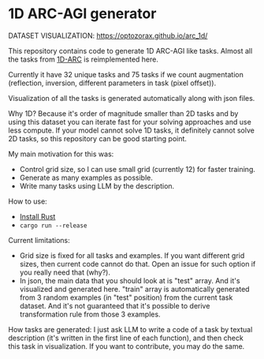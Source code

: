 # 1D ARC-AGI generator

DATASET VISUALIZATION: <https://optozorax.github.io/arc_1d/>

This repository contains code to generate 1D ARC-AGI like tasks. Almost all the tasks from [1D-ARC](https://github.com/khalil-research/1D-ARC) is reimplemented here.

Currently it have 32 unique tasks and 75 tasks if we count augmentation (reflection, inversion, different parameters in task (pixel offset)).

Visualization of all the tasks is generated automatically along with json files.

Why 1D? Because it's order of magnitude smaller than 2D tasks and by using this dataset you can iterate fast for your solving approaches and use less compute. If your model cannot solve 1D tasks, it definitely cannot solve 2D tasks, so this repository can be good starting point.

My main motivation for this was:
* Control grid size, so I can use small grid (currently 12) for faster training.
* Generate as many examples as possible.
* Write many tasks using LLM by the description.

How to use:
* [Install Rust](https://www.rust-lang.org/)
* `cargo run --release`

Current limitations:
* Grid size is fixed for all tasks and examples. If you want different grid sizes, then current code cannot do that. Open an issue for such option if you really need that (why?).
* In json, the main data that you should look at is "test" array. And it's visualized and generated here. "train" array is automatically generated from 3 random examples (in "test" position) from the current task dataset. And it's not guaranteed that it's possible to derive transformation rule from those 3 examples.

How tasks are generated: I just ask LLM to write a code of a task by textual description (it's written in the first line of each function), and then check this task in visualization. If you want to contribute, you may do the same.
